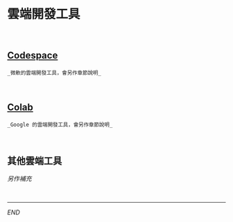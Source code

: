 # 雲端開發工具

<br>

## [Codespace](https://github.com/features/codespaces)

    _微軟的雲端開發工具，會另作章節說明_

<br>

## [Colab](https://colab.research.google.com/?hl=zh-tw)

    _Google 的雲端開發工具，會另作章節說明_

<br>

## 其他雲端工具

_另作補充_

<br>

---

_END_